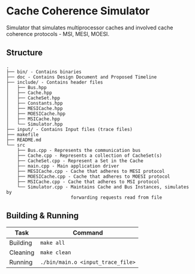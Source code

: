 # Cache Coherence Simulator
Simulator that simulates multiprocessor caches and involved cache coherence protocols - MSI, MESI, MOESI.

## Structure

```
.
├── bin/ - Contains binaries
├── doc - Contains Design Document and Proposed Timeline
├── include/ - Contains header files
│   ├── Bus.hpp
│   ├── Cache.hpp
│   ├── CacheSet.hpp
│   ├── Constants.hpp
│   ├── MESICache.hpp
│   ├── MOESICache.hpp
│   ├── MSICache.hpp
│   └── Simulator.hpp
├── input/ - Contains Input files (trace files)
├── makefile
├── README.md
└── src
    ├── Bus.cpp - Represents the communication bus
    ├── Cache.cpp - Represents a collection of CacheSet(s)
    ├── CacheSet.cpp - Represent a Set in the Cache
    ├── main.cpp - Main application driver
    ├── MESICache.cpp - Cache that adheres to MESI protocol
    ├── MOESICache.cpp - Cache that adheres to MOESI protocol
    ├── MSICache.cpp - Cache that adheres to MSI protocol
    └── Simulator.cpp - Maintains Cache and Bus Instances, simulates by 
                        forwarding requests read from file
```



## Building & Running
| Task     | Command                           |
| -------- | --------------------------------- |
| Building | `make all`                        |
| Cleaning | `make clean`                      |
| Running  | `./bin/main.o <input_trace_file>` |

